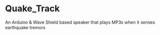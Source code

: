 # Quake_Track
An Arduino &amp; Wave Shield based speaker that plays MP3s when it senses earthquake tremors 
